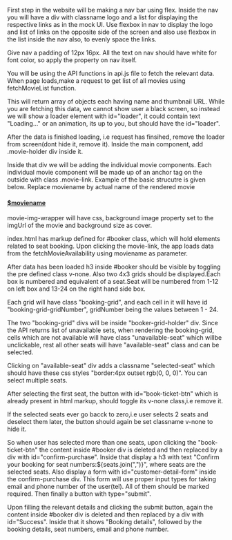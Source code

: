 First step in the website will be making a nav bar using flex. Inside the nav you will have a div with classname logo and a list for displaying the respective links as in the mock UI. Use flexbox in nav to display the logo and list of links on the opposite side of the screen and also use flexbox in the list inside the nav also, to evenly space the links.

Give nav a padding of 12px 16px. All the text on nav should have white for font color, so apply the property on nav itself.

You will be using the API functions in api.js file to fetch the relevant data. When page loads,make a request to get list of all movies using fetchMovieList function.

This will return array of objects each having name and thumbnail URL. While you are fetching this data, we cannot show user a black screen, so instead we will show a loader element with id="loader", it could contain text "Loading..." or an animation, its up to you, but should have the id="loader".

After the data is finished loading, i.e request has finsihed, remove the loader from screen(dont hide it, remove it). Inside the main component, add .movie-holder div inside it.

Inside that div we will be adding the individual movie components. Each individual movie component will be made up of an anchor tag on the outside with class .movie-link. Example of the basic strucutre is given below. Replace moviename by actual name of the rendered movie <a class="movie-link" href="/moviename"> <div class="movie" data-id="moviename"> <div class="movie-img-wrapper"> </div> <h4>$moviename</h4> </div> </a> movie-img-wrapper will have css, background image property set to the imgUrl of the movie and background size as cover.

index.html has markup defined for #booker class, which will hold elements related to seat booking. Upon clicking the movie-link, the app loads data from the fetchMovieAvailability using moviename as parameter.

After data has been loaded h3 inside #booker should be visible by toggling the pre defined class v-none. Also two 4x3 grids should be displayed.Each box is numbered and equivalent of a seat.Seat will be numbered from 1-12 on left box and 13-24 on the right hand side box.

Each grid will have class "booking-grid", and each cell in it will have id "booking-grid-gridNumber", gridNumber being the values between 1 - 24.

The two "booking-grid" divs will be inside "booker-grid-holder" div. Since the API returns list of unavailable sets, when rendering the booking-grid, cells which are not available will have class "unavailable-seat" which willbe unclickable, rest all other seats will have "available-seat" class and can be selected.

Clicking on "available-seat" div adds a classname "selected-seat" which should have these css styles "border:4px outset rgb(0, 0, 0)". You can select multiple seats.

After selecting the first seat, the button with id="book-ticket-btn" which is already present in html markup, should toggle its v-none class,i.e remove it.

If the selected seats ever go bacck to zero,i.e user selects 2 seats and deselect them later, the button should again be set classname v-none to hide it.

So when user has selected more than one seats, upon clicking the "book-ticket-btn" the content inside #booker div is deleted and then replaced by a div with id="confirm-purchase". Inside that display a h3 with text "Confirm your booking for seat numbers:${seats.join(",")}", where seats are the selected seats. Also display a form with id="customer-detail-form" inside the confirm-purchase div. This form will use proper input types for taking email and phone number of the user(tel). All of them should be marked required. Then finally a button with type="submit".

Upon filling the relevant details and clicking the submit button, again the content inside #booker div is deleted and then replaced by a div with id="Success". Inside that it shows "Booking details", followed by the booking details, seat numbers, email and phone number.